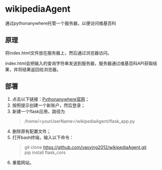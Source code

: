 # wikipediaAgent
通过pythonanywhere托管一个服务器，以便访问维基百科
## 原理
将index.html文件放在服务器上，然后通过浏览器访问。

index.html会把输入的查询字符串发送到服务器，服务器通过维基百科API获取结果，并将结果返回给浏览器。

## 部署
1. 点击以下链接：[Pythonanywhere官网](https://www.pythonanywhere.com)；
2. 按照提示创建一个新账户，然后登录；
3. 新建一个flask应用，路径为 
   >/home/&lt;yourUserName&gt;/wikipediaAgent/flask_app.py
4. 删除原有配置文件；
5. 打开bash终端，输入以下命令：
   > git clone https://github.com/yaoying2012/wikipediaAgent.git<br>
   > pip install flask_cors
6. 重载网站。
